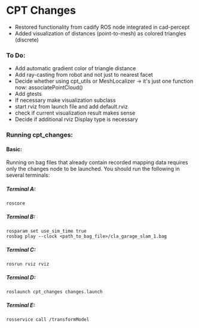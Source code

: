 # CPT Changes

- Restored functionality from cadify ROS node integrated in cad-percept
- Added visualization of distances (point-to-mesh) as colored triangles (discrete)

### To Do:

- Add automatic gradient color of triangle distance
- Add ray-casting from robot and not just to nearest facet
- Decide whether using cpt_utils or MeshLocalizer -> it's just one function now: associatePointCloud()
- Add gtests
- If necessary make visualization subclass
- start rviz from launch file and add default.rviz
- check if current visualization result makes sense
- Decide if additional rviz Display type is necessary

### Running cpt_changes:

#### Basic:
Running on bag files that already contain recorded mapping data requires only the changes node to be launched.
You should run the following in several terminals:
##### Terminal A:
```
roscore
```
##### Terminal B:
```
rosparam set use_sim_time true
rosbag play --clock <path_to_bag_file>/cla_garage_slam_1.bag
```
##### Terminal C:
```
rosrun rviz rviz
```
##### Terminal D:
```
roslaunch cpt_changes changes.launch
```
##### Terminal E:
```
rosservice call /transformModel
```